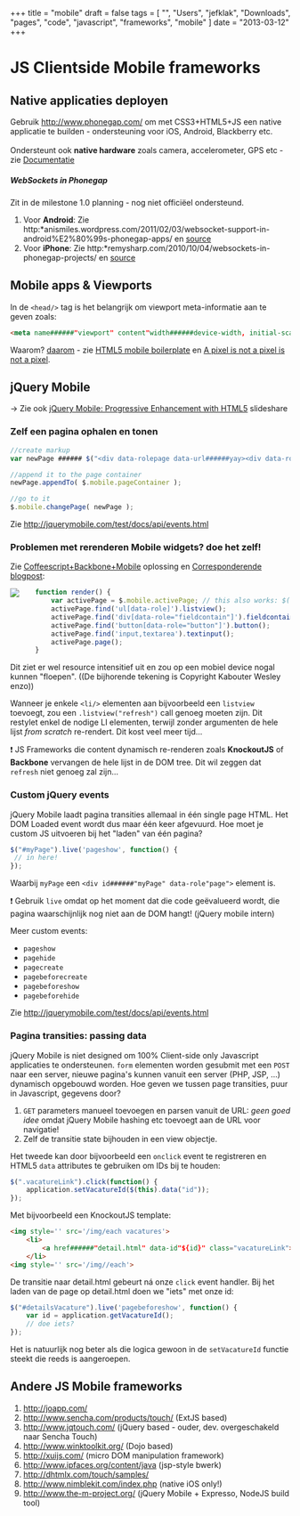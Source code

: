 +++
title = "mobile"
draft = false
tags = [
    "",
    "Users",
    "jefklak",
    "Downloads",
    "pages",
    "code",
    "javascript",
    "frameworks",
    "mobile"
]
date = "2013-03-12"
+++
# JS Clientside Mobile frameworks 

## Native applicaties deployen 

Gebruik http://www.phonegap.com/ om met CSS3+HTML5+JS een native applicatie te builden - ondersteuning voor iOS, Android, Blackberry etc.<br/><br/>
Ondersteunt ook **native hardware** zoals camera, accelerometer, GPS etc - zie [Documentatie](http://docs.phonegap.com/phonegap_media_capture_capture.md.html#Capture)

##### WebSockets in Phonegap 

Zit in de milestone 1.0 planning - nog niet officiëel ondersteund. 

  1. Voor **Android**: Zie http:*anismiles.wordpress.com/2011/02/03/websocket-support-in-android%E2%80%99s-phonegap-apps/ en [source](https:*github.com/anismiles/websocket-android-phonegap)
  2. Voor **iPhone**: Zie http:*remysharp.com/2010/10/04/websockets-in-phonegap-projects/ en [source](https:*github.com/remy/PhoneGap-Plugin-WebSocket)

## Mobile apps & Viewports 

In de `<head/>` tag is het belangrijk om viewport meta-informatie aan te geven zoals:

```html
<meta name######"viewport" content"width######device-width, initial-scale1.0"> 
```

Waarom? [daarom](https:*docs.google.com/present/view?id######dkx3qtm_22dxsrgcf4&pli1) - zie [HTML5 mobile boilerplate](http:*html5boilerplate.com/mobile/) en [A pixel is not a pixel is not a pixel](http://www.quirksmode.org/blog/archives/2010/04/a_pixel_is_not.html).

## jQuery Mobile 

-> Zie ook [jQuery Mobile: Progressive Enhancement with HTML5](http://www.slideshare.net/todd_anderson/jquery-mobile-progressive-enhancement-with-html5-8302294) slideshare

### Zelf een pagina ophalen en tonen 

```javascript
//create markup
var newPage ###### $("<div data-rolepage data-url######yay><div data-roleheader><h1>YAY!!!!</h1></div><div data-role######content><img srchttp://bukk.it/yay.gif /></div></div");

//append it to the page container
newPage.appendTo( $.mobile.pageContainer );

//go to it
$.mobile.changePage( newPage );
```

Zie http://jquerymobile.com/test/docs/api/events.html

### Problemen met rerenderen Mobile widgets? doe het zelf! 

Zie [Coffeescript+Backbone+Mobile](https:*github.com/bnolan/Backbone-Mobile/blob/master/application.coffee) oplossing en [Corresponderende blogpost](http:*bennolan.com/2010/11/23/backbone-and-jquery-mobile.html):

<img style='float: left; width: nolink&|px;' src='/img//code/javascript/frameworks/floempie.jpg'> 

```javascript
	function render() {
		var activePage = $.mobile.activePage; // this also works: $(".ui-page-active")
		activePage.find('ul[data-role]').listview();
		activePage.find('div[data-role="fieldcontain"]').fieldcontain();
		activePage.find('button[data-role="button"]').button();
		activePage.find('input,textarea').textinput();
		activePage.page();
	}
```

Dit ziet er wel resource intensitief uit en zou op een mobiel device nogal kunnen "floepen". ((De bijhorende tekening is Copyright Kabouter Wesley enzo))

Wanneer je enkele `<li/>` elementen aan bijvoorbeeld een `listview` toevoegt, zou een `.listview("refresh")` call genoeg moeten zijn. Dit restylet enkel de nodige LI elementen, terwijl zonder argumenten de hele lijst *from scratch* re-rendert. Dit kost veel meer tijd... 

:exclamation: JS Frameworks die content dynamisch re-renderen zoals **KnockoutJS** of **Backbone** vervangen de hele lijst in de DOM tree. Dit wil zeggen dat `refresh` niet genoeg zal zijn... 
### Custom jQuery events 

jQuery Mobile laadt pagina transities allemaal in één single page HTML. Het DOM Loaded event wordt dus maar één keer afgevuurd. Hoe moet je custom JS uitvoeren bij het "laden" van één pagina?

```javascript
$("#myPage").live('pageshow', function() {
 // in here!
});
```

Waarbij `myPage` een `<div id######"myPage" data-role"page">` element is. 

:exclamation: Gebruik `live` omdat op het moment dat die code geëvalueerd wordt, die pagina waarschijnlijk nog niet aan de DOM hangt! (jQuery mobile intern)

Meer custom events:

  * `pageshow`
  * `pagehide`
  * `pagecreate`
  * `pagebeforecreate`
  * `pagebeforeshow`
  * `pagebeforehide`

Zie http://jquerymobile.com/test/docs/api/events.html

### Pagina transities: passing data 

jQuery Mobile is niet designed om 100% Client-side only Javascript applicaties te ondersteunen. `form` elementen worden gesubmit met een `POST` naar een server, nieuwe pagina's kunnen vanuit een server (PHP, JSP, ...) dynamisch opgebouwd worden. Hoe geven we tussen page transities, puur in Javascript, gegevens door?

  1. `GET` parameters manueel toevoegen en parsen vanuit de URL: *geen goed idee* omdat jQuery Mobile hashing etc toevoegt aan de URL voor navigatie!
  2. Zelf de transitie state bijhouden in een view objectje.

Het tweede kan door bijvoorbeeld een `onclick` event te registreren en HTML5 `data` attributes te gebruiken om IDs bij te houden:

```javascript
$(".vacatureLink").click(function() {
	application.setVacatureId($(this).data("id"));
});
```

Met bijvoorbeeld een KnockoutJS template:

```html
<img style='' src='/img/each vacatures'>
	<li>
		<a href######"detail.html" data-id"${id}" class="vacatureLink">${vacatureGegevens.aantalJobs} ${gezochtProfiel.functieNaam} ( ${kandidaten.length} kandidaten )</a>
	</li>
<img style='' src='/img//each'>
```

De transitie naar detail.html gebeurt ná onze `click` event handler. Bij het laden van de page op detail.html doen we "iets" met onze id:

```javascript
$("#detailsVacature").live('pagebeforeshow', function() {
	var id = application.getVacatureId();
	// doe iets?
});
```

Het is natuurlijk nog beter als die logica gewoon in de `setVacatureId` functie steekt die reeds is aangeroepen. 

## Andere JS Mobile frameworks 

  1. http://joapp.com/
  2. http://www.sencha.com/products/touch/ (ExtJS based)
  3. http://www.jqtouch.com/ (jQuery based - ouder, dev. overgeschakeld naar Sencha Touch)
  4. http://www.winktoolkit.org/ (Dojo based)
  5. http://xuijs.com/ (micro DOM manipulation framework)
  6. http://www.ipfaces.org/content/java (jsp-style bwerk)
  7. http://dhtmlx.com/touch/samples/
  8. http://www.nimblekit.com/index.php (native iOS only!)
  9. http://www.the-m-project.org/ (jQuery Mobile + Expresso, NodeJS build tool)